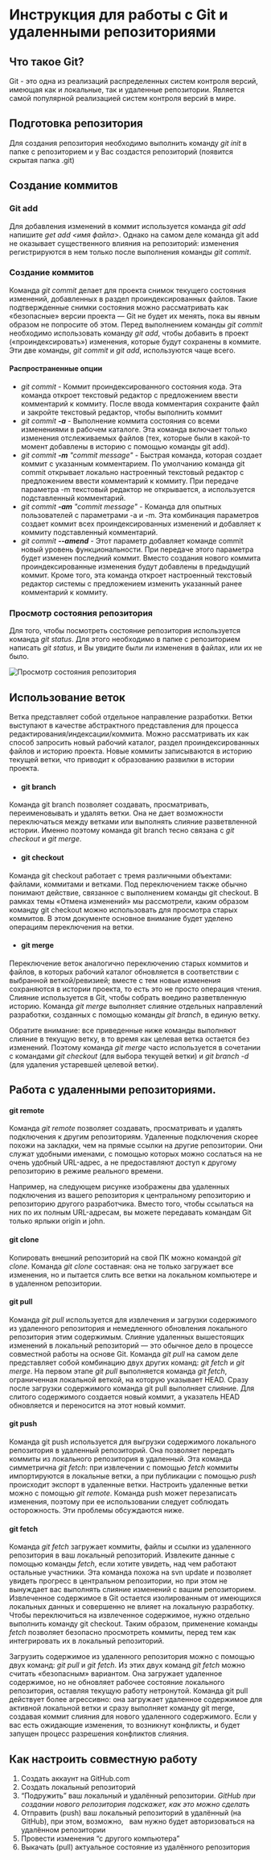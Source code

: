 # Инструкция для работы с Git и удаленными репозиториями

## Что такое Git?
Git - это одна из реализаций распределенных систем контроля версий, имеющая как и локальные, так и удаленные репозитории. Является самой популярной реализацией систем контроля версий в мире.

## Подготовка репозитория
Для создания репозитория необходимо выполнить команду *git init* в папке с репозиторием и у Вас создастся репозиторий (появится скрытая папка .git)

## Создание коммитов

### Git add
Для добавления изменений в коммит используется команда *git add* напишите 
*get add <имя файла>*.
Однако на самом деле команда git add не оказывает существенного влияния на репозиторий: изменения регистрируются в нем только после выполнения команды *git commit*.

### Создание коммитов
Команда *git commit* делает для проекта снимок текущего состояния изменений, добавленных в раздел проиндексированных файлов. Такие подтвержденные снимки состояния можно рассматривать как «безопасные» версии проекта — Git не будет их менять, пока вы явным образом не попросите об этом. Перед выполнением команды *git commit* необходимо использовать команду *git add*, чтобы добавить в проект («проиндексировать») изменения, которые будут сохранены в коммите. Эти две команды, *git commit* и _git add_, используются чаще всего.

#### Распространенные опции
* _git commit_ - Коммит проиндексированного состояния кода. Эта команда откроет текстовый редактор с предложением ввести комментарий к коммиту. После ввода комментария сохраните файл и закройте текстовый редактор, чтобы выполнить коммит
* _git commit **-a**_ - Выполнение коммита состояния со всеми изменениями в рабочем каталоге. Эта команда включает только изменения отслеживаемых файлов (тех, которые были в какой-то момент добавлены в историю с помощью команды git add).
* _git commit **-m** "commit message"_ - Быстрая команда, которая создает коммит с указанным комментарием. По умолчанию команда git commit открывает локально настроенный текстовый редактор с предложением ввести комментарий к коммиту. При передаче параметра -m текстовый редактор не открывается, а используется подставленный комментарий.
* _git commit **-am** "commit message"_ - Команда для опытных пользователей с параметрами -a и -m. Эта комбинация параметров создает коммит всех проиндексированных изменений и добавляет к коммиту подставленный комментарий.
* _git commit **--amend**_ - Этот параметр добавляет команде commit новый уровень функциональности. При передаче этого параметра будет изменен последний коммит. Вместо создания нового коммита проиндексированные изменения будут добавлены в предыдущий коммит. Кроме того, эта команда откроет настроенный текстовый редактор системы с предложением изменить указанный ранее комментарий к коммиту.

###  Просмотр состояния репозитория
Для того, чтобы посмотреть состояние репозитория используется команда *git status*. Для этого необходимо в папке с репозиторием написать _git status_, и Вы увидите были ли изменения в файлах, или их не было.

![Просмотр состояния репозитория][def]

[def]: status.png

## Использование веток
Ветка представляет собой отдельное направление разработки. Ветки выступают в 
качестве абстрактного представления для процесса редактирования/индексации/коммита.
 Можно рассматривать их как способ запросить новый рабочий каталог, раздел 
проиндексированных файлов и историю проекта. Новые коммиты записываются в историю 
текущей ветки, что приводит к образованию развилки в истории проекта.
* #### git branch
Команда git branch позволяет создавать, просматривать, переименовывать и удалять 
ветки. Она не дает возможности переключаться между ветками или выполнять слияние 
разветвленной истории. 
Именно поэтому команда git branch тесно связана с _git checkout_ и _git merge_.
* #### git checkout
Команда git checkout работает с тремя различными объектами: файлами, коммитами и 
ветками. Под переключением также обычно понимают действие, связанное с выполнением
 команды git checkout. В рамках темы «Отмена изменений» мы рассмотрели, каким 
 образом команду git checkout можно использовать для просмотра старых коммитов. 
 В этом документе основное внимание будет уделено операциям переключения на ветки.
* #### git merge
Переключение веток аналогично переключению старых коммитов и файлов, в которых 
рабочий каталог обновляется в соответствии с выбранной веткой/ревизией; вместе с 
тем новые изменения сохраняются в истории проекта, то есть это не просто операция 
чтения.
Слияние используется в Git, чтобы собрать воедино разветвленную историю. Команда 
_git merge_ выполняет слияние отдельных направлений разработки, созданных с помощью
 команды _git branch_, в единую ветку.

Обратите внимание: все приведенные ниже команды выполняют слияние в текущую ветку,
 в то время как целевая ветка остается без изменений. Поэтому команда _git merge_ 
 часто используется в сочетании с командами _git checkout_ (для выбора текущей 
 ветки) и _git branch -d_ (для удаления устаревшей целевой ветки).

## Работа c удаленными репозиториями. 

#### git remote
Команда *git remote* позволяет создавать, просматривать и удалять подключения к другим репозиториям. Удаленные подключения скорее похожи на закладки, чем на прямые ссылки на другие репозитории. Они служат удобными именами, с помощью которых можно сослаться на не очень удобный URL-адрес, а не предоставляют доступ к другому репозиторию в режиме реального времени.

Например, на следующем рисунке изображены два удаленных подключения из вашего репозитория к центральному репозиторию и репозиторию другого разработчика. Вместо того, чтобы ссылаться на них по их полным URL-адресам, вы можете передавать командам Git только ярлыки origin и john.

#### git clone
Копировать внешний репозиторий на свой ПК можно командой _git clone_.
Команда _git clone_ составная: она не только
загружает все изменения, но и пытается слить все ветки на локальном компьютере и в
удаленном репозитории.
#### git pull
Команда _git pull_ используется для извлечения и загрузки содержимого из 
удаленного репозитория и немедленного обновления локального репозитория этим 
содержимым. Слияние удаленных вышестоящих изменений в локальный репозиторий 
— это обычное дело в процессе совместной работы на основе Git. Команда _git pull_
 на самом деле представляет собой комбинацию двух других команд: _git fetch_ и
  _git merge_. На первом этапе _git pull_ выполняется команда _git fetch_, 
  ограниченная локальной веткой, на которую указывает HEAD. Сразу после 
  загрузки содержимого команда git pull выполняет слияние. 
  Для слитого содержимого создается новый коммит, а указатель HEAD обновляется
   и переносится на этот новый коммит.
#### git push
Команда git push используется для выгрузки содержимого локального репозитория 
в удаленный репозиторий. Она позволяет передать коммиты из локального репозитория 
в удаленный. Эта команда симметрична _git fetch_: при извлечении с помощью _fetch_ 
коммиты импортируются в локальные ветки, а при публикации с помощью _push_ 
происходит экспорт в удаленные ветки. Настроить удаленные ветки можно с помощью 
_git remote_. Команда push может перезаписать изменения, поэтому при ее 
использовании следует соблюдать осторожность. Эти проблемы обсуждаются ниже.
#### git fetch
Команда _git fetch_ загружает коммиты, файлы и ссылки из удаленного репозитория в 
ваш локальный репозиторий. Извлеките данные с помощью команды _fetch_, если хотите 
увидеть, над чем работают остальные участники. Эта команда похожа на svn update и
 позволяет увидеть прогресс в центральном репозитории, но при этом не вынуждает 
 вас выполнять слияние изменений с вашим репозиторием. Извлеченное содержимое 
 в Git остается изолированным от имеющихся локальных данных и совершенно не 
 влияет на локальную разработку. Чтобы переключиться на извлеченное содержимое, 
 нужно отдельно выполнить команду git checkout. Таким образом, применение команды 
 _fetch_ позволяет безопасно просмотреть коммиты, перед тем как интегрировать 
 их в локальный репозиторий.

Загрузить содержимое из удаленного репозитория можно с помощью двух
 команд: _git pull_ и _git fetch_. Из этих двух команд _git fetch_ можно считать 
 «безопасным» вариантом. Она загружает удаленное содержимое, но не обновляет 
 рабочее состояние локального репозитория, оставляя текущую работу нетронутой. 
 Команда git pull действует более агрессивно: она загружает удаленное содержимое 
 для активной локальной ветки и сразу выполняет команду git merge, создавая 
 коммит слияния для нового удаленного содержимого. Если у вас есть ожидающие 
 изменения, то возникнут конфликты, и будет запущен процесс разрешения конфликтов
  слияния.

## Как настроить совместную работу
1. Создать аккаунт на GitHub.com
2. Создать локальный репозиторий
3. “Подружить” ваш локальный и удалённый репозитории. 
 _GitHub при создании нового репозитория подскажет, как это можно сделать_
4. Отправить (push) ваш локальный репозиторий в удалённый (на GitHub), при этом, возможно,  
вам нужно будет авторизоваться на удалённом репозитории
5. Провести изменения “с другого компьютера”
6. Выкачать (pull) актуальное состояние из удалённого репозитория
